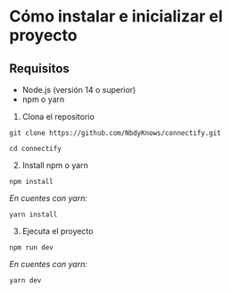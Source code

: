 # Cómo instalar e inicializar el proyecto

## Requisitos

- Node.js (versión 14 o superior)
- npm o yarn

1. Clona el repositorio

```
git clone https://github.com/NbdyKnows/connectify.git
```
```
cd connectify
```

2. Install npm o yarn

```
npm install
```
_En cuentes con yarn:_

```
yarn install
```

3. Ejecuta el proyecto

```
npm run dev
```
_En cuentes con yarn:_

```
yarn dev
```

